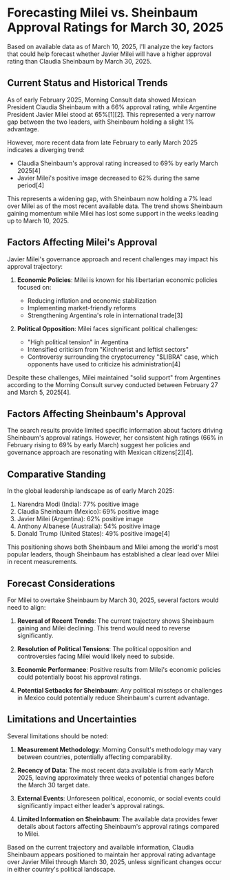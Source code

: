 # Forecasting Milei vs. Sheinbaum Approval Ratings for March 30, 2025

Based on available data as of March 10, 2025, I'll analyze the key factors that could help forecast whether Javier Milei will have a higher approval rating than Claudia Sheinbaum by March 30, 2025.

## Current Status and Historical Trends

As of early February 2025, Morning Consult data showed Mexican President Claudia Sheinbaum with a 66% approval rating, while Argentine President Javier Milei stood at 65%[1][2]. This represented a very narrow gap between the two leaders, with Sheinbaum holding a slight 1% advantage.

However, more recent data from late February to early March 2025 indicates a diverging trend:

- Claudia Sheinbaum's approval rating increased to 69% by early March 2025[4]
- Javier Milei's positive image decreased to 62% during the same period[4]

This represents a widening gap, with Sheinbaum now holding a 7% lead over Milei as of the most recent available data. The trend shows Sheinbaum gaining momentum while Milei has lost some support in the weeks leading up to March 10, 2025.

## Factors Affecting Milei's Approval

Javier Milei's governance approach and recent challenges may impact his approval trajectory:

1. **Economic Policies**: Milei is known for his libertarian economic policies focused on:
   - Reducing inflation and economic stabilization
   - Implementing market-friendly reforms
   - Strengthening Argentina's role in international trade[3]

2. **Political Opposition**: Milei faces significant political challenges:
   - "High political tension" in Argentina
   - Intensified criticism from "Kirchnerist and leftist sectors"
   - Controversy surrounding the cryptocurrency "$LIBRA" case, which opponents have used to criticize his administration[4]

Despite these challenges, Milei maintained "solid support" from Argentines according to the Morning Consult survey conducted between February 27 and March 5, 2025[4].

## Factors Affecting Sheinbaum's Approval

The search results provide limited specific information about factors driving Sheinbaum's approval ratings. However, her consistent high ratings (66% in February rising to 69% by early March) suggest her policies and governance approach are resonating with Mexican citizens[2][4].

## Comparative Standing

In the global leadership landscape as of early March 2025:

1. Narendra Modi (India): 77% positive image
2. Claudia Sheinbaum (Mexico): 69% positive image
3. Javier Milei (Argentina): 62% positive image
4. Anthony Albanese (Australia): 54% positive image
5. Donald Trump (United States): 49% positive image[4]

This positioning shows both Sheinbaum and Milei among the world's most popular leaders, though Sheinbaum has established a clear lead over Milei in recent measurements.

## Forecast Considerations

For Milei to overtake Sheinbaum by March 30, 2025, several factors would need to align:

1. **Reversal of Recent Trends**: The current trajectory shows Sheinbaum gaining and Milei declining. This trend would need to reverse significantly.

2. **Resolution of Political Tensions**: The political opposition and controversies facing Milei would likely need to subside.

3. **Economic Performance**: Positive results from Milei's economic policies could potentially boost his approval ratings.

4. **Potential Setbacks for Sheinbaum**: Any political missteps or challenges in Mexico could potentially reduce Sheinbaum's current advantage.

## Limitations and Uncertainties

Several limitations should be noted:

1. **Measurement Methodology**: Morning Consult's methodology may vary between countries, potentially affecting comparability.

2. **Recency of Data**: The most recent data available is from early March 2025, leaving approximately three weeks of potential changes before the March 30 target date.

3. **External Events**: Unforeseen political, economic, or social events could significantly impact either leader's approval ratings.

4. **Limited Information on Sheinbaum**: The available data provides fewer details about factors affecting Sheinbaum's approval ratings compared to Milei.

Based on the current trajectory and available information, Claudia Sheinbaum appears positioned to maintain her approval rating advantage over Javier Milei through March 30, 2025, unless significant changes occur in either country's political landscape.